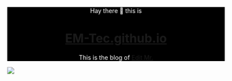 <div style="background-color: Black; color: white;"><div align="center">
Hay there 👋 this is

# [EM-Tec.github.io](http://em-tec.github.io)
  This is the blog of [Edit Mr.](https://github.com/Edit-Mr)
  </div></div>
  
  ![](https://reporoster.com/stars/EM-Tec/EM-Tec.github.io)
